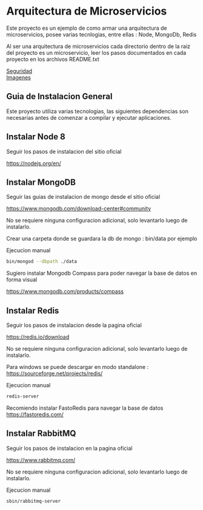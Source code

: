 Arquitectura de Microservicios
=

Este proyecto es un ejemplo de como armar una arquitectura de microservicios, posee varias tecnlogias, entre ellas :
    Node, MongoDb, Redis

Al ser una arquitectura de microservicios cada directorio dentro de la raiz del proyecto es un microservicio, leer los pasos documentados en cada proyecto en los archivos README.txt

[Seguridad](auth/README.md)\
[Imagenes](image/README.md)

Guia de Instalacion General
-

Este proyecto utiliza varias tecnologias, las siguientes dependencias son necesarias antes de comenzar a compilar y ejecutar aplicaciones.

Instalar Node 8
-

Seguir los pasos de instalacion del sitio oficial

<https://nodejs.org/en/>

Instalar MongoDB
-

Seguir las guias de instalacion de mongo desde el sitio oficial

<https://www.mongodb.com/download-center#community>

No se requiere ninguna configuracion adicional, solo levantarlo luego de instalarlo.

Crear una carpeta donde se guardara la db de mongo : bin/data por ejemplo

Ejecucion manual

```bash
bin/mongod --dbpath ./data
```

Sugiero instalar Mongodb Compass para poder navegar la base de datos en forma visual

<https://www.mongodb.com/products/compass>

Instalar Redis
-

Seguir los pasos de instalacion desde la pagina oficial

<https://redis.io/download>

No se requiere ninguna configuracion adicional, solo levantarlo luego de instalarlo.

Para windows se puede descargar en modo standalone : <https://sourceforge.net/projects/redis/>

Ejecucion manual

```bash
redis-server
```

Recomiendo instalar FastoRedis para navegar la base de datos <https://fastoredis.com/>

Instalar RabbitMQ
-

Seguir los pasos de instalacion en la pagina oficial

<https://www.rabbitmq.com/>

No se requiere ninguna configuracion adicional, solo levantarlo luego de instalarlo.

Ejecucion manual

```bash
sbin/rabbitmq-server
```
